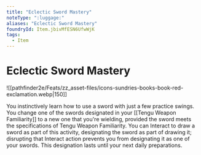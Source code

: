 ```yaml
---
title: "Eclectic Sword Mastery"
noteType: ":luggage:"
aliases: "Eclectic Sword Mastery"
foundryId: Item.jbivMfESN6UfwWjK
tags:
  - Item
---
```


# Eclectic Sword Mastery
![[pathfinder2e/Feats/zz_asset-files/icons-sundries-books-book-red-exclamation.webp|150]]

You instinctively learn how to use a sword with just a few practice swings. You change one of the swords designated in your [[Tengu Weapon Familiarity]] to a new one that you're wielding, provided the sword meets the specifications of Tengu Weapon Familiarity. You can Interact to draw a sword as part of this activity, designating the sword as part of drawing it; disrupting that Interact action prevents you from designating it as one of your swords. This designation lasts until your next daily preparations.
